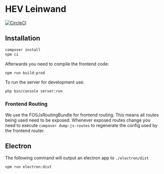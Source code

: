 # HEV Leinwand

[![CircleCI](https://circleci.com/gh/norman27/hev-leinwand-herner-ev-com.svg?style=svg)](https://circleci.com/gh/norman27/hev-leinwand-herner-ev-com)

## Installation
```bash
composer install
npm ci
```
Afterwards you need to compile the frontend code:
```bash
npm run build:prod
```
To run the server for development use:
```bash
php bin/console server:run
```

### Frontend Routing
We use the FOSJsRoutingBundle for frontend routing. This means all routes being used need to be exposed.
Whenever exposed routes change you need to execute `composer dump-js-routes` to regenerate the config
used by the frontend router.

## Electron
The following command will output an electron app to `./electron/dist`
```bash
npm run electron:dist
```
